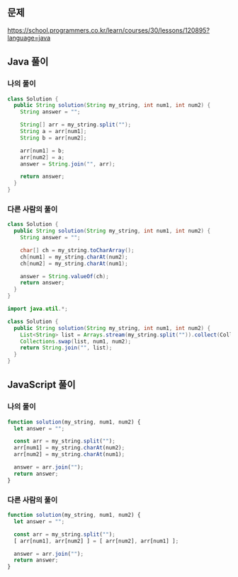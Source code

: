 ## 문제
https://school.programmers.co.kr/learn/courses/30/lessons/120895?language=java

## Java 풀이
### 나의 풀이
```java
class Solution {
  public String solution(String my_string, int num1, int num2) {
    String answer = "";

    String[] arr = my_string.split("");
    String a = arr[num1];
    String b = arr[num2];

    arr[num1] = b;
    arr[num2] = a;
    answer = String.join("", arr);

    return answer;
  }
}
```

### 다른 사람의 풀이
```java
class Solution {
  public String solution(String my_string, int num1, int num2) {
    String answer = "";

    char[] ch = my_string.toCharArray();
    ch[num1] = my_string.charAt(num2);
    ch[num2] = my_string.charAt(num1);

    answer = String.valueOf(ch);
    return answer;
  }
}
```

```java
import java.util.*;

class Solution {
  public String solution(String my_string, int num1, int num2) {
    List<String> list = Arrays.stream(my_string.split("")).collect(Collectors.toList());
    Collections.swap(list, num1, num2);
    return String.join("", list);
  }
}
```

## JavaScript 풀이
### 나의 풀이
```javascript
function solution(my_string, num1, num2) {
  let answer = "";

  const arr = my_string.split("");
  arr[num1] = my_string.charAt(num2);
  arr[num2] = my_string.charAt(num1);

  answer = arr.join("");
  return answer;
}
```

### 다른 사람의 풀이
```javascript
function solution(my_string, num1, num2) {
  let answer = "";

  const arr = my_string.split("");
  [ arr[num1], arr[num2] ] = [ arr[num2], arr[num1] ];

  answer = arr.join("");
  return answer;
}
```
